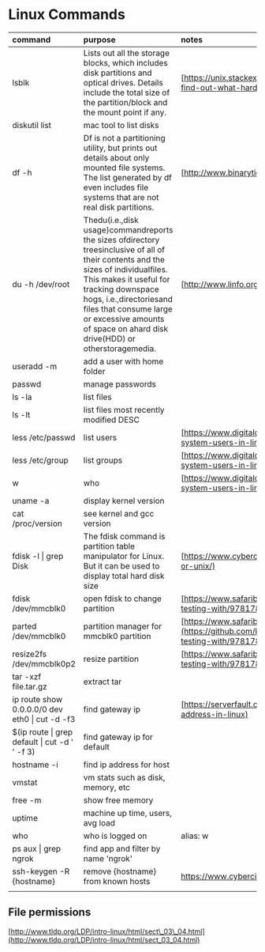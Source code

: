 # Linux Commands

| command | purpose | notes |
| :--- | :--- | :--- |
| lsblk | Lists out all the storage blocks, which includes disk partitions and optical drives. Details include the total size of the partition/block and the mount point if any. | [https://unix.stackexchange.com/questions/4561/how-do-i-find-out-what-hard-disks-are-in-the-system](https://unix.stackexchange.com/questions/4561/how-do-i-find-out-what-hard-disks-are-in-the-system) |
| diskutil list | mac tool to list disks |  |
| df -h | Df is not a partitioning utility, but prints out details about only mounted file systems. The list generated by df even includes file systems that are not real disk partitions. | [http://www.binarytides.com/linux-command-check-disk-partitions/](http://www.binarytides.com/linux-command-check-disk-partitions/) |
| du -h /dev/root | Thedu\(i.e.,disk usage\)commandreports the sizes ofdirectory treesinclusive of all of their contents and the sizes of individualfiles. This makes it useful for tracking downspace hogs, i.e.,directoriesand files that consume large or excessive amounts of space on ahard disk drive\(HDD\) or otherstoragemedia. | [http://www.linfo.org/du.html](http://www.linfo.org/du.html) |
| useradd -m | add a user with home folder |  |
| passwd | manage passwords |  |
| ls -la | list files |  |
| ls -lt | list files most recently modified DESC |  |
| less /etc/passwd | list users | [https://www.digitalocean.com/community/tutorials/how-to-view-system-users-in-linux-on-ubuntu](https://www.digitalocean.com/community/tutorials/how-to-view-system-users-in-linux-on-ubuntu) |
| less /etc/group | list groups | [https://www.digitalocean.com/community/tutorials/how-to-view-system-users-in-linux-on-ubuntu](https://www.digitalocean.com/community/tutorials/how-to-view-system-users-in-linux-on-ubuntu) |
| w | who | [https://www.digitalocean.com/community/tutorials/how-to-view-system-users-in-linux-on-ubuntu](https://www.digitalocean.com/community/tutorials/how-to-view-system-users-in-linux-on-ubuntu) |
| uname -a | display kernel version |  |
| cat /proc/version | see kernel and gcc version |  |
| fdisk -l \| grep Disk | The fdisk command is partition table manipulator for Linux. But it can be used to display total hard disk size | [https://www.cyberciti.biz/faq/howto-find-out-or-learn-harddisk-size-in-linux-or-unix/](https://www.cyberciti.biz/faq/howto-find-out-or-learn-harddisk-size-in-linux-or-unix/) |
| fdisk /dev/mmcblk0 | open fdisk to change partition | [https://www.safaribooksonline.com/library/view/penetration-testing-with/9781787126138/ch01s06.html](https://www.safaribooksonline.com/library/view/penetration-testing-with/9781787126138/ch01s06.html) |
| parted /dev/mmcblk0 | partition manager for mmcblk0 partition | [https://www.safaribooksonline.com/library/view/penetration-testing-with/9781787126138/ch01s06.html](https://github.com/kaltepeter/notes/tree/cfd36b59cb201b8ecf6d88b3f15e467d17968139/%20%20%20%20https:/www.safaribooksonline.com/library/view/penetration-testing-with/9781787126138/ch01s06.html) |
| resize2fs /dev/mmcblk0p2 | resize partition | [https://www.safaribooksonline.com/library/view/penetration-testing-with/9781787126138/ch01s06.html](https://www.safaribooksonline.com/library/view/penetration-testing-with/9781787126138/ch01s06.html) |
| tar -xzf file.tar.gz | extract tar |  |
| ip route show 0.0.0.0/0 dev eth0 \| cut -d  -f3 | find gateway ip | [https://serverfault.com/questions/31170/how-to-find-the-gateway-ip-address-in-linux](https://serverfault.com/questions/31170/how-to-find-the-gateway-ip-address-in-linux) |
| $\(ip route \| grep default \| cut -d ' ' -f 3\) | find gateway ip for default |  |
| hostname -i | find ip address for host |  |
| vmstat | vm stats such as disk, memory, etc |  |
| free -m | show free memory |  |
| uptime | machine up time, users, avg load |  |
| who | who is logged on | alias: w |
| ps aux \| grep ngrok | find app and filter by name 'ngrok' |  |
| ssh-keygen -R {hostname} | remove {hostname} from known hosts | [https://www.cyberciti.biz/faq/mac-os-x-remove-known-host/ ](https://www.cyberciti.biz/faq/mac-os-x-remove-known-host/) |
|  |  |  |

## File permissions

[http://www.tldp.org/LDP/intro-linux/html/sect\_03\_04.html](http://www.tldp.org/LDP/intro-linux/html/sect_03_04.html)


